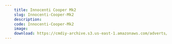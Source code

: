 ```yaml
---
    title: Innocenti Cooper Mk2
    slug: Innocenti-Cooper-Mk2
    description:
    code: Innocenti-Cooper-Mk2
    image:
    download: https://cmdiy-archive.s3.us-east-1.amazonaws.com/adverts/documents/Innocenti+Cooper+Mk2.pdf
---
```

<!-- Content of the page -->

##
        